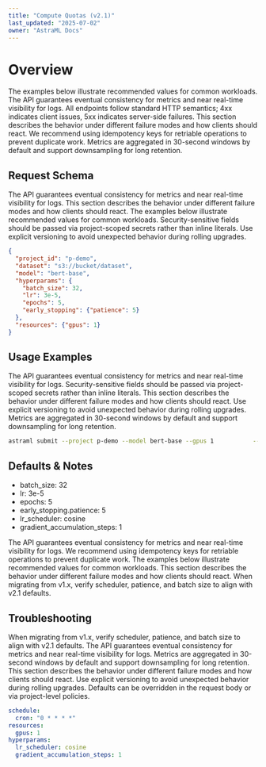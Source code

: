 ```yaml
---
title: "Compute Quotas (v2.1)"
last_updated: "2025-07-02"
owner: "AstraML Docs"
---
```

# Overview
The examples below illustrate recommended values for common workloads. The API guarantees eventual consistency for metrics and near real-time visibility for logs. All endpoints follow standard HTTP semantics; 4xx indicates client issues, 5xx indicates server-side failures. This section describes the behavior under different failure modes and how clients should react. We recommend using idempotency keys for retriable operations to prevent duplicate work. Metrics are aggregated in 30-second windows by default and support downsampling for long retention.

## Request Schema
The API guarantees eventual consistency for metrics and near real-time visibility for logs. This section describes the behavior under different failure modes and how clients should react. The examples below illustrate recommended values for common workloads. Security-sensitive fields should be passed via project-scoped secrets rather than inline literals. Use explicit versioning to avoid unexpected behavior during rolling upgrades.

```json
{
  "project_id": "p-demo",
  "dataset": "s3://bucket/dataset",
  "model": "bert-base",
  "hyperparams": {
    "batch_size": 32,
    "lr": 3e-5,
    "epochs": 5,
    "early_stopping": {"patience": 5}
  },
  "resources": {"gpus": 1}
}
```

## Usage Examples
The API guarantees eventual consistency for metrics and near real-time visibility for logs. Security-sensitive fields should be passed via project-scoped secrets rather than inline literals. This section describes the behavior under different failure modes and how clients should react. Use explicit versioning to avoid unexpected behavior during rolling upgrades. Metrics are aggregated in 30-second windows by default and support downsampling for long retention.

```bash
astraml submit --project p-demo --model bert-base --gpus 1           --dataset s3://bucket/dataset --batch-size 32 --epochs 5 --lr 3e-5
```

## Defaults & Notes
- batch_size: 32
- lr: 3e-5
- epochs: 5
- early_stopping.patience: 5
- lr_scheduler: cosine
- gradient_accumulation_steps: 1

The API guarantees eventual consistency for metrics and near real-time visibility for logs. We recommend using idempotency keys for retriable operations to prevent duplicate work. The examples below illustrate recommended values for common workloads. This section describes the behavior under different failure modes and how clients should react. When migrating from v1.x, verify scheduler, patience, and batch size to align with v2.1 defaults.

## Troubleshooting
When migrating from v1.x, verify scheduler, patience, and batch size to align with v2.1 defaults. The API guarantees eventual consistency for metrics and near real-time visibility for logs. Metrics are aggregated in 30-second windows by default and support downsampling for long retention. This section describes the behavior under different failure modes and how clients should react. Use explicit versioning to avoid unexpected behavior during rolling upgrades. Defaults can be overridden in the request body or via project-level policies.

```yaml
schedule:
  cron: "0 * * * *"
resources:
  gpus: 1
hyperparams:
  lr_scheduler: cosine
  gradient_accumulation_steps: 1
```
